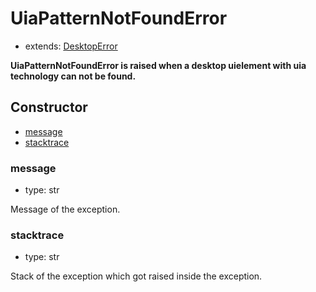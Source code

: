 # UiaPatternNotFoundError

- extends: [DesktopError](./doc/api/python/exceptions/desktoperror.md)

**UiaPatternNotFoundError is raised when a desktop uielement with uia technology can not be found.**

## Constructor<!-- {docsify-ignore} -->
- [message](#message)
- [stacktrace](#stacktrace)

### message
- type: str

Message of the exception.


### stacktrace
- type: str

Stack of the exception which got raised inside the exception.
